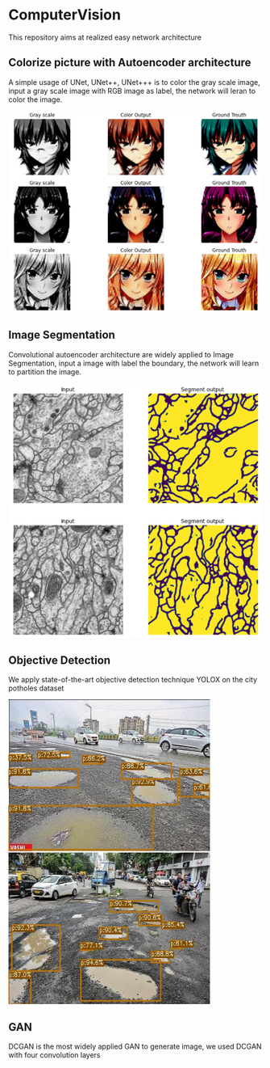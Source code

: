 # ComputerVision
This repository  aims at realized easy network architecture

## Colorize picture with Autoencoder architecture

A simple usage of UNet, UNet++, UNet+++ is to color the gray scale image, input a gray scale image with RGB image as label, the network will leran to color the image.

![UNet with normalize](https://github.com/DongDong-Zoez/ComputerVision/blob/main/Image%20Segmentation/UNet/colorNet_n.png)

## Image Segmentation

Convolutional autoencoder architecture are widely applied to Image Segmentation, input a image with label the boundary, the network will learn to partition the image.

![UNet++ segmentation](https://github.com/DongDong-Zoez/ComputerVision/blob/main/Image%20Segmentation/UNet%2B%2B/segment.png)

## Objective Detection

We apply state-of-the-art objective detection technique YOLOX on the city potholes dataset

<img src="https://github.com/DongDong-Zoez/ComputerVision/blob/79875733078b656bfa8f3901e2f47fb31af4e853/Objective%20Detection/YOLOX_potholes.jpg" width="400" height="300" alt="图片描述文字"/><img src="https://github.com/DongDong-Zoez/ComputerVision/blob/a026060b111a853e00753f8b9fac9649b88dba27/Objective%20Detection/YOLOX_potholes1.jpg" width="400" height="300" alt="图片描述文字"/>

## GAN

DCGAN is the most widely applied GAN to generate image, we used DCGAN with four convolution layers

<div style="width: 543px;height: 542px;overflow: hidden;">
    <img src="https://github.com/DongDong-Zoez/ComputerVision/blob/cdfc4921e43b9e3ba2787882512cc59c05b57972/GAN/DCGAN/video.gif" style="margin-top: -87px; margin-left: -98px;">
</div>
